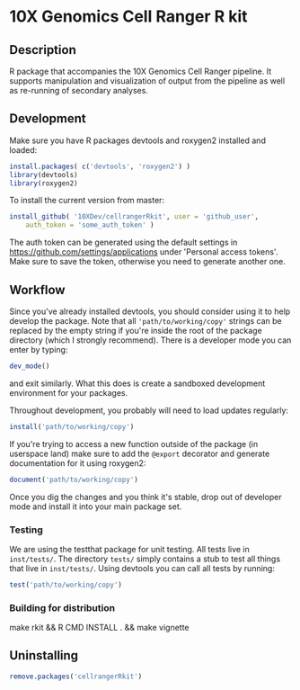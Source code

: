 # 10X Genomics Cell Ranger R kit

## Description
R package that accompanies the 10X Genomics Cell Ranger pipeline. It supports manipulation and visualization of output from the pipeline as well as re-running of secondary analyses.

## Development
Make sure you have R packages devtools and roxygen2 installed and loaded:

```R
install.packages( c('devtools', 'roxygen2') )
library(devtools)
library(roxygen2)
```

To install the current version from master:

```R
install_github( '10XDev/cellrangerRkit', user = 'github_user',
    auth_token = 'some_auth_token' )
```

The auth token can be generated using the default settings in
https://github.com/settings/applications under 'Personal access tokens'. Make
sure to save the token, otherwise you need to generate another one.

## Workflow
Since you've already installed devtools, you should consider using it to help
develop the package. Note that all `'path/to/working/copy'` strings can be
replaced by the empty string if you're inside the root of the package directory
(which I strongly recommend). There is a developer mode you can enter by
typing:

```R
dev_mode()
```
and exit similarly. What this does is create a sandboxed development
environment for your packages.

Throughout development, you probably will need to load updates regularly:

```R
install('path/to/working/copy')
```

If you're trying to access a new function outside of the package (in
userspace land) make sure to add the `@export` decorator and generate
documentation for it using roxygen2:

```R
document('path/to/working/copy')
```

Once you dig the changes and you think it's stable, drop out of developer mode
and install it into your main package set.

### Testing

We are using the testthat package for unit testing. All tests live in
`inst/tests/`. The directory `tests/` simply contains a stub to test all things
that live in `inst/tests/`. Using devtools you can call all tests by running:

```R
test('path/to/working/copy')
```

### Building for distribution

make rkit && R CMD INSTALL . && make vignette

## Uninstalling
```R
remove.packages('cellrangerRkit')
```
